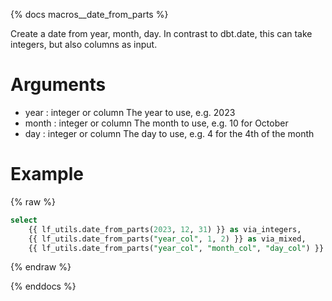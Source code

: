 {% docs macros__date_from_parts %}

Create a date from year, month, day. In contrast to dbt.date,
this can take integers, but also columns as input.

# Arguments
- year : integer or column
    The year to use, e.g. 2023
- month : integer or column
    The month to use, e.g. 10 for October
- day : integer or column
    The day to use, e.g. 4 for the 4th of the month

# Example

{% raw %}
```sql
select
    {{ lf_utils.date_from_parts(2023, 12, 31) }} as via_integers,
    {{ lf_utils.date_from_parts("year_col", 1, 2) }} as via_mixed,
    {{ lf_utils.date_from_parts("year_col", "month_col", "day_col") }} as via_columns
```
{% endraw %}

{% enddocs %}
